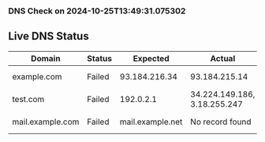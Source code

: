 
### DNS Check on 2024-10-25T13:49:31.075302

## Live DNS Status

| Domain           | Status     | Expected         | Actual           | Timestamp              |
|------------------|------------|------------------|------------------|------------------------|
| example.com | Failed | 93.184.216.34 | 93.184.215.14 | 2024-10-25 13:49:31.016633 |
| test.com | Failed | 192.0.2.1 | 34.224.149.186, 3.18.255.247 | 2024-10-25 13:49:31.047108 |
| mail.example.com | Failed | mail.example.net | No record found | 2024-10-25 13:49:31.074737 |
